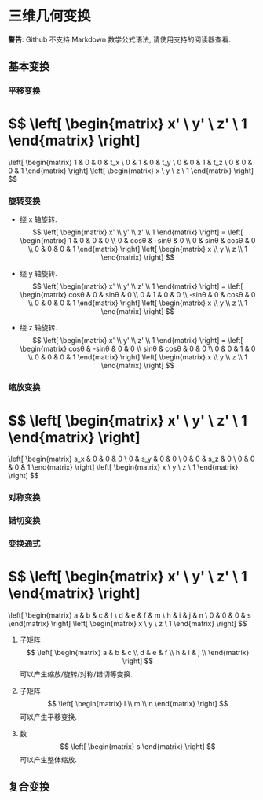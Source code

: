 # 三维几何变换

**警告**: Github 不支持 Markdown 数学公式语法, 请使用支持的阅读器查看.  

## 基本变换

### 平移变换
$$
\left[
\begin{matrix}
  x' \\
  y' \\
  z' \\
  1
\end{matrix}
\right]
=
\left[
\begin{matrix}
  1 & 0 & 0 & t_x \\
  0 & 1 & 0 & t_y \\
  0 & 0 & 1 & t_z \\
  0 & 0 & 0 & 1
\end{matrix}
\right]
\left[
\begin{matrix}
  x \\
  y \\
  z \\
  1
\end{matrix}
\right]
$$

### 旋转变换
- 绕 x 轴旋转.
$$
\left[
\begin{matrix}
  x' \\
  y' \\
  z' \\
  1
\end{matrix}
\right]
=
\left[
\begin{matrix}
  1 & 0    & 0     & 0 \\
  0 & cosθ & -sinθ & 0 \\
  0 & sinθ & cosθ  & 0 \\
  0 & 0    & 0     & 1
\end{matrix}
\right]
\left[
\begin{matrix}
  x \\
  y \\
  z \\
  1
\end{matrix}
\right]
$$

- 绕 y 轴旋转.
$$
\left[
\begin{matrix}
  x' \\
  y' \\
  z' \\
  1
\end{matrix}
\right]
=
\left[
\begin{matrix}
  cosθ  & 0 & sinθ & 0 \\
  0     & 1 & 0    & 0 \\
  -sinθ & 0 & cosθ & 0 \\
  0     & 0 & 0    & 1
\end{matrix}
\right]
\left[
\begin{matrix}
  x \\
  y \\
  z \\
  1
\end{matrix}
\right]
$$

- 绕 z 轴旋转.
$$
\left[
\begin{matrix}
  x' \\
  y' \\
  z' \\
  1
\end{matrix}
\right]
=
\left[
\begin{matrix}
  cosθ & -sinθ & 0 & 0 \\
  sinθ & cosθ  & 0 & 0 \\
  0    & 0     & 1 & 0 \\
  0    & 0     & 0 & 1
\end{matrix}
\right]
\left[
\begin{matrix}
  x \\
  y \\
  z \\
  1
\end{matrix}
\right]
$$

### 缩放变换
$$
\left[
\begin{matrix}
  x' \\
  y' \\
  z' \\
  1
\end{matrix}
\right]
=
\left[
\begin{matrix}
  s_x & 0 & 0 & 0 \\
  0 & s_y & 0 & 0 \\
  0 & 0 & s_z & 0 \\
  0 & 0 & 0 & 1
\end{matrix}
\right]
\left[
\begin{matrix}
  x \\
  y \\
  z \\
  1
\end{matrix}
\right]
$$

### 对称变换
### 错切变换

### 变换通式
$$
\left[
\begin{matrix}
  x' \\
  y' \\
  z' \\
  1
\end{matrix}
\right]
=
\left[
\begin{matrix}
  a & b & c & l \\
  d & e & f & m \\
  h & i & j & n \\
  0 & 0 & 0 & s
\end{matrix}
\right]
\left[
\begin{matrix}
  x \\
  y \\
  z \\
  1
\end{matrix}
\right]
$$

1. 子矩阵
$$
\left[
\begin{matrix}
  a & b & c \\
  d & e & f \\
  h & i & j \\
\end{matrix}
\right]
$$
可以产生缩放/旋转/对称/错切等变换.

2. 子矩阵
$$
\left[
\begin{matrix}
  l \\
  m \\
  n
\end{matrix}
\right]
$$
可以产生平移变换.

3. 数
$$
\left[
\begin{matrix}
  s
\end{matrix}
\right]
$$
可以产生整体缩放.

## 复合变换
